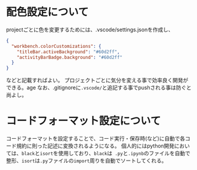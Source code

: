 # 配色設定について

projectごとに色を変更するためには、.vscode/settings.jsonを作成し、

```json
{
  "workbench.colorCustomizations": {
    "titleBar.activeBackground": "#60d2ff",
    "activityBarBadge.background": "#60d2ff"
  }
}
```

などと記載すればよい。
プロジェクトごとに気分を変える事で効率良く開発ができる。age
なお、.gitignoreに`.vscode/`と追記する事でpushされる事は防ぐと尚よし。

# コードフォーマット設定について

コードフォーマットを設定することで、コード実行・保存時(など)に自動で各コード規約に則った記述に変換されるようになる。
個人的にはpython開発においては、`black`と`isort`を使用しており、`black`は`
.py`と`.ipynb`のファイルを自動で整形、`isort`は`.py`ファイルの`import`周りを自動でソートしてくれる。
